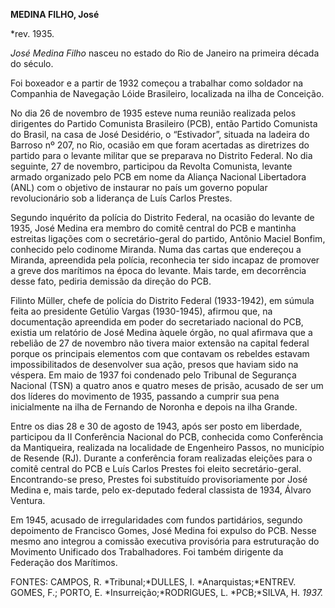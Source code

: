 **MEDINA FILHO, José**

\*rev. 1935.

*José Medina Filho* nasceu no estado do Rio de Janeiro na primeira
década do século.

Foi boxeador e a partir de 1932 começou a trabalhar como soldador na
Companhia de Navegação Lóide Brasileiro, localizada na ilha de
Conceição.

No dia 26 de novembro de 1935 esteve numa reunião realizada pelos
dirigentes do Partido Comunista Brasileiro (PCB), então Partido
Comunista do Brasil, na casa de José Desidério, o “Estivador”, situada
na ladeira do Barroso nº 207, no Rio, ocasião em que foram acertadas as
diretrizes do partido para o levante militar que se preparava no
Distrito Federal. No dia seguinte, 27 de novembro, participou da Revolta
Comunista, levante armado organizado pelo PCB em nome da Aliança
Nacional Libertadora (ANL) com o objetivo de instaurar no país um
governo popular revolucionário sob a liderança de Luís Carlos Prestes.

Segundo inquérito da polícia do Distrito Federal, na ocasião do levante
de 1935, José Medina era membro do comitê central do PCB e mantinha
estreitas ligações com o secretário-geral do partido, Antônio Maciel
Bonfim, conhecido pelo codinome Miranda. Numa das cartas que endereçou a
Miranda, apreendida pela polícia, reconhecia ter sido incapaz de
promover a greve dos marítimos na época do levante. Mais tarde, em
decorrência desse fato, pediria demissão da direção do PCB.

Filinto Müller, chefe de polícia do Distrito Federal (1933-1942), em
súmula feita ao presidente Getúlio Vargas (1930-1945), afirmou que, na
documentação apreendida em poder do secretariado nacional do PCB,
existia um relatório de José Medina àquele órgão, no qual afirmava que a
rebelião de 27 de novembro não tivera maior extensão na capital federal
porque os principais elementos com que contavam os rebeldes estavam
impossibilitados de desenvolver sua ação, presos que haviam sido na
véspera. Em maio de 1937 foi condenado pelo Tribunal de Segurança
Nacional (TSN) a quatro anos e quatro meses de prisão, acusado de ser um
dos líderes do movimento de 1935, passando a cumprir sua pena
inicialmente na ilha de Fernando de Noronha e depois na ilha Grande.

Entre os dias 28 e 30 de agosto de 1943, após ser posto em liberdade,
participou da II Conferência Nacional do PCB, conhecida como Conferência
da Mantiqueira, realizada na localidade de Engenheiro Passos, no
município de Resende (RJ). Durante a conferência foram realizadas
eleições para o comitê central do PCB e Luís Carlos Prestes foi eleito
secretário-geral. Encontrando-se preso, Prestes foi substituído
provisoriamente por José Medina e, mais tarde, pelo ex-deputado federal
classista de 1934, Álvaro Ventura.

Em 1945, acusado de irregularidades com fundos partidários, segundo
depoimento de Francisco Gomes, José Medina foi expulso do PCB. Nesse
mesmo ano integrou a comissão executiva provisória para estruturação do
Movimento Unificado dos Trabalhadores. Foi também dirigente da Federação
dos Marítimos.

FONTES: CAMPOS, R. *Tribunal;*DULLES, I. *Anarquistas;*ENTREV. GOMES,
F.; PORTO, E. *Insurreição;*RODRIGUES, L. *PCB;*SILVA, H. *1937.*

 
